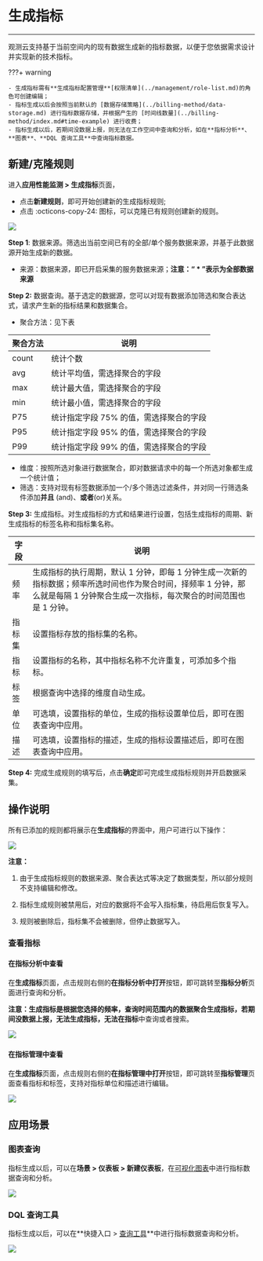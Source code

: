 # 生成指标
---

观测云支持基于当前空间内的现有数据生成新的指标数据，以便于您依据需求设计并实现新的技术指标。

???+ warning 

    - 生成指标需有**生成指标配置管理**[权限清单](../management/role-list.md)的角色可创建编辑；  
    - 指标生成以后会按照当前默认的 [数据存储策略](../billing-method/data-storage.md) 进行指标数据存储，并根据产生的 [时间线数量](../billing-method/index.md#time-example) 进行收费；  
    - 指标生成以后，若期间没数据上报，则无法在工作空间中查询和分析，如在**指标分析**、**图表**、**DQL 查询工具**中查询指标数据。	

## 新建/克隆规则

进入**应用性能监测 > 生成指标**页面，

- 点击**新建规则**，即可开始创建新的生成指标规则;
- 点击 :octicons-copy-24: 图标，可以克隆已有规则创建新的规则。

![](img/3.apm_metrics_3.png)

**Step 1**: 数据来源。筛选出当前空间已有的全部/单个服务数据来源，并基于此数据源开始生成新的数据。

- 来源：数据来源，即已开启采集的服务数据来源；**注意：“ * ”表示为全部数据来源**

**Step 2:** 数据查询。基于选定的数据源，您可以对现有数据添加筛选和聚合表达式，请求产生新的指标结果和数据集合。

- 聚合方法：见下表

| 聚合方法 | 说明 |
| --- | --- |
| count | 统计个数 |
| avg | 统计平均值，需选择聚合的字段 |
| max | 统计最大值，需选择聚合的字段 |
| min | 统计最小值，需选择聚合的字段 |
| P75 | 统计指定字段 75% 的值，需选择聚合的字段 |
| P95 | 统计指定字段 95% 的值，需选择聚合的字段 |
| P99 | 统计指定字段 99% 的值，需选择聚合的字段 |

- 维度：按照所选对象进行数据聚合，即对数据请求中的每一个所选对象都生成一个统计值；   
- 筛选：支持对现有标签数据添加一个/多个筛选过滤条件，并对同一行筛选条件添加**并且** (and)、**或者**(or)关系。

**Step 3:** 生成指标。对生成指标的方式和结果进行设置，包括生成指标的周期、新生成指标的标签名称和指标集名称。

| 字段 | 说明 |
| --- | --- |
| 频率 | 生成指标的执行周期，默认 1 分钟，即每 1 分钟生成一次新的指标数据；频率所选时间也作为聚合时间，择频率 1 分钟，那么就是每隔 1 分钟聚合生成一次指标，每次聚合的时间范围也是 1 分钟。 |
| 指标集 | 设置指标存放的指标集的名称。 |
| 指标 | 设置指标的名称，其中指标名称不允许重复，可添加多个指标。 |
| 标签 | 根据查询中选择的维度自动生成。 |
| 单位 | 可选填，设置指标的单位，生成的指标设置单位后，即可在图表查询中应用。 |
| 描述 | 可选填，设置指标的描述，生成的指标设置描述后，即可在图表查询中应用。 |

**Step 4:** 完成生成规则的填写后，点击**确定**即可完成生成指标规则并开启数据采集。

## 操作说明

所有已添加的规则都将展示在**生成指标**的界面中，用户可进行以下操作：

![](img/3.apm_metrics_1.png)

**注意：**

1. 由于生成指标规则的数据来源、聚合表达式等决定了数据类型，所以部分规则不支持编辑和修改。

2. 指标生成规则被禁用后，对应的数据将不会写入指标集，待启用后恢复写入。

3. 规则被删除后，指标集不会被删除，但停止数据写入。


### 查看指标

#### 在指标分析中查看

在**生成指标**页面，点击规则右侧的**在指标分析中打开**按钮，即可跳转至**指标分析**页面进行查询和分析。

**注意：**生成指标是根据您选择的频率，查询时间范围内的数据聚合生成指标，若期间没数据上报，无法生成指标，无法在**指标**中查询或者搜索。

![](img/3.apm_metrics_4.png)
​	

#### 在指标管理中查看

在**生成指标**页面，点击规则右侧的**在指标管理中打开**按钮，即可跳转至**指标管理**页面查看指标和标签，支持对指标单位和描述进行编辑。

![](img/3.apm_metrics_5.png)

## 应用场景

### 图表查询

指标生成以后，可以在**场景 > 仪表板 > 新建仪表板**，在[可视化图表](../scene/visual-chart/chart-query.md)中进行指标数据查询和分析。

![](img/3.apm_metrics_7.png)

### DQL 查询工具

指标生成以后，可以在**快捷入口 > [查询工具](../dql/query.md)**中进行指标数据查询和分析。

![](img/3.apm_metrics_6.png)